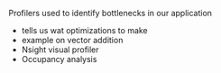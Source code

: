 Profilers used to identify bottlenecks in our application
- tells us wat optimizations to make
- example on vector addition
- Nsight visual profiler 
- Occupancy analysis